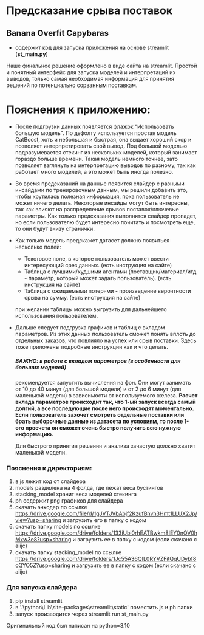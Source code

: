 # Предсказание срыва поставок
## Banana Overfit Capybaras

- содержит код для запуска приложения на основе streamlit (**st_main.py**)

Наше финальное решение оформлено в виде сайта на streamlit. Простой и понятный интерфейс для запуска моделей и интерпретаций их выводов, только самая необходимая информация для принятия решений по потенциально сорванным поставкам.

# Пояснения к приложению:
- После подгрузки данных появляется флажок "Использовать большую модель". По дефолту используется простая модель CatBoost, хоть и небольшая и быстрая, она выдает хороший скор и позволяет интерпретировать свой вывод. Под большой моделью подразумевается стекинг из нескольких моделей, который занимает гораздо больше времени. Такая модель немного точнее, зато позволяет взглянуть на интерпретацию выводов по разному, так как работает много моделей, а это может быть иногда полезно.
- Во время предсказаний на данные появится слайдер с разными инсайдами по тренировочным данным, мы решили добавить это, чтобы крутилась полезная информация, пока пользователь не может ничего делать. Некоторые инсайды могут быть интересны, так как влияют на распределение срывов поставок/ключевые параметры. Как только предсказания выполнятся слайдер пропадет, но если пользователю будет интересно почитать и посмотреть еще, то они будут внизу странички.
- Как только модель предскажет датасет должно появиться несколько полей:
    -  Текстовое поле, в которое пользователь может ввести интересующий срез данных. (есть инструкция на сайте)
    -  Таблица с лучшими/худшими агентами (поставщик/материал/итд - параметр, который может задать пользователь). (есть инструкция на сайте)
    -  Таблица с ожидаемыми потерями - произведение вероятности срыва на сумму. (есть инструкция на сайте)

    при желании таблицы можно выгрузить для дальнейшего использования пользователем.

- Дальше следует подгрузка графиков и таблиц с вкладом параметров. Из этих данных пользователь сможет понять вплоть до отдельных заказов, что повлияло на успех или срыв поставки. Здесь тоже приложены подробные инструкции как и что делать.

    ##### ВАЖНО: в работе с вкладом параметров (в особенности для больших моделей) 
    рекомендуется запустить вычисления на фон. Они могут занимать от 10 до 40 минут (для большой модели) и от 2 до 6 минут (для маленькой модели) в зависимости от используемого железа.
    **Расчет вклада параметров происходит так, что 1-ый запуск всегда самый долгий, а все последующие после него происходят моментально. Если пользователь захочет смотреть отдельные поставки или брать выборочные данные из датасета по условиям, то после 1-ого просчета он сможет очень быстро получить всю нужную информацию.**
    
    Для быстрого принятия решения и анализа зачастую должно хватит маленькой модели.

### Пояснения к директориям:
1. в js лежит код от слайдера
2. models разделена на 4 фолда, где лежат веса бустингов
3. stacking_model хранит веса моделей стекинга
4. ph содержит png графиков для слайдера
5. скачать энкодер по ссылке https://drive.google.com/file/d/1gJVTJVbAbjf2KzufBhvh3Hmt1LLUX2Jp/view?usp=sharing и загрузить его в папку с кодом 
6. скачать папку models по ссылке https://drive.google.com/drive/folders/133iUbi0rhEATBwkm8IEY0nQV0hMxw3e8?usp=sharing и загрузить ее в папку с кодом (если скачано с aiijc)
7. скачать папку stacking_model по ссылке https://drive.google.com/drive/folders/1Jc55A36QIL0RYVZFitQqUDybf8cQYO5Z?usp=sharing и загрузить ее в папку с кодом (если скачано с aiijc)

### Для запуска слайдера
1. pip install streamlit
2. в '.\python\Lib\site-packages\streamlit\static\' поместить js и ph папки
3. запуск производится через streamlit run st_main.py

Оригинальный код был написан на python=3.10


